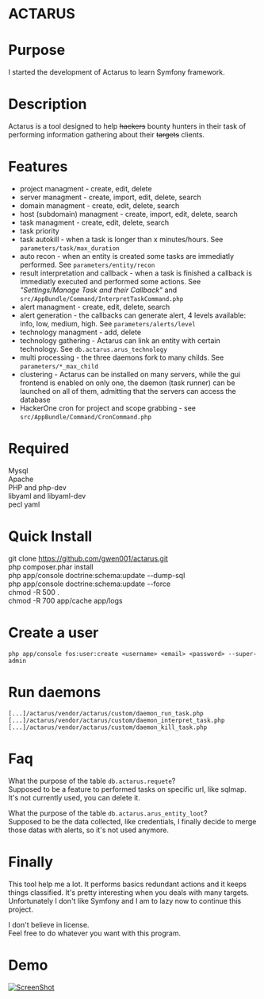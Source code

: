 ACTARUS
===================

Purpose
============== 
I started the development of Actarus to learn Symfony framework.

Description
============== 
Actarus is a tool designed to help ~~hackers~~ bounty hunters in their task of performing information gathering about their ~~targets~~ clients.

Features
============== 
* project managment - create, edit, delete  
* server managment - create, import, edit, delete, search  
* domain managment - create, edit, delete, search  
* host (subdomain) managment - create, import, edit, delete, search  
* task managment - create, edit, delete, search  
* task priority 
* task autokill - when a task is longer than x minutes/hours. See `parameters/task/max_duration`
* auto recon - when an entity is created some tasks are immediatly performed. See `parameters/entity/recon`
* result interpretation and callback - when a task is finished a callback is immediatly executed and performed some actions. See _"Settings/Manage Task and their Callback"_ and `src/AppBundle/Command/InterpretTaskCommand.php`
* alert managment - create, edit, delete, search
* alert generation - the callbacks can generate alert, 4 levels available: info, low, medium, high. See `parameters/alerts/level`
* technology managment - add, delete
* technology gathering - Actarus can link an entity with certain technology. See `db.actarus.arus_technology`
* multi processing - the three daemons fork to many childs. See `parameters/*_max_child`
* clustering - Actarus can be installed on many servers, while the gui frontend is enabled on only one, the daemon (task runner) can be launched on all of them, admitting that the servers can access the database
* HackerOne cron for project and scope grabbing - see `src/AppBundle/Command/CronCommand.php`

Required
============== 
Mysql  
Apache  
PHP and php-dev  
libyaml and libyaml-dev  
pecl yaml  

Quick Install
============
git clone https://github.com/gwen001/actarus.git  
php composer.phar install  
php app/console doctrine:schema:update --dump-sql  
php app/console doctrine:schema:update --force  
chmod -R 500 .  
chmod -R 700 app/cache app/logs  

Create a user
============== 
`php app/console fos:user:create <username> <email> <password> --super-admin`

Run daemons
============== 
`[...]/actarus/vendor/actarus/custom/daemon_run_task.php`
`[...]/actarus/vendor/actarus/custom/daemon_interpret_task.php`
`[...]/actarus/vendor/actarus/custom/daemon_kill_task.php`

Faq
============== 
What the purpose of the table `db.actarus.requete`?  
Supposed to be a feature to performed tasks on specific url, like sqlmap. It's not currently used, you can delete it.  

What the purpose of the table `db.actarus.arus_entity_loot`?  
Supposed to be the data collected, like credentials, I finally decide to merge those datas with alerts, so it's not used anymore.  

Finally
============== 
This tool help me a lot. It performs basics redundant actions and it keeps things classified. It's pretty interesting when you deals with many targets.
Unfortunately I don't like Symfony and I am to lazy now to continue this project.  

I don't believe in license.  
Feel free to do whatever you want with this program.

Demo
============== 
[![ScreenShot](http://10degres.net/images/actarus_video_preview.jpg)](https://www.youtube.com/watch?v=_u1-L0YjI7g)
